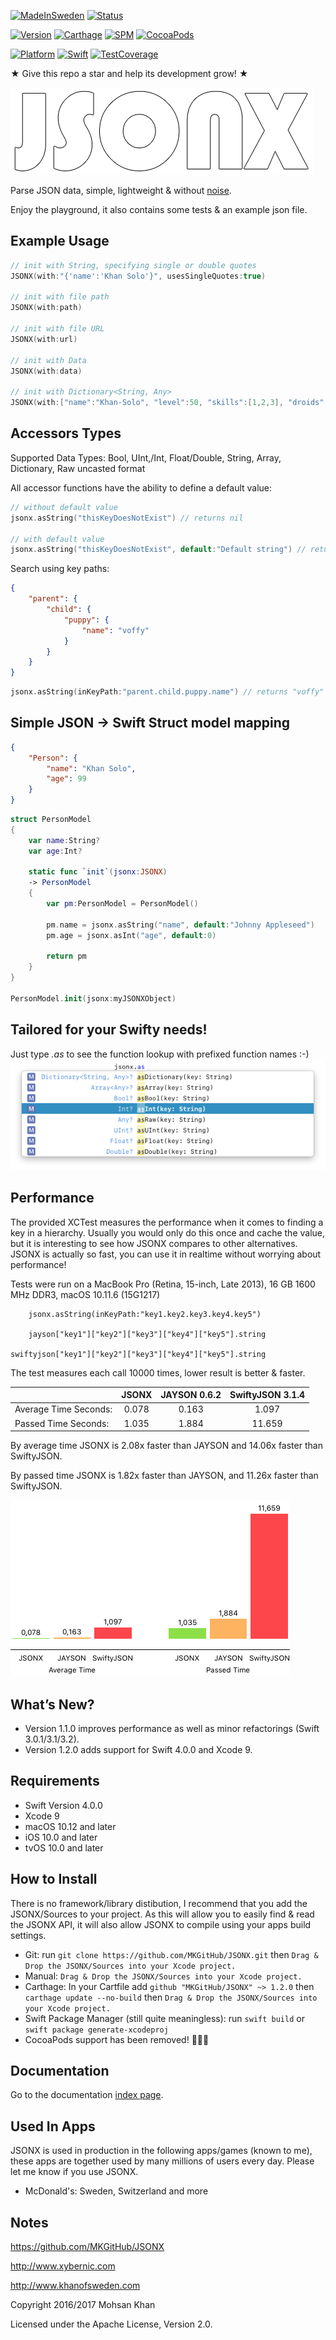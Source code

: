 [![MadeInSweden](https://img.shields.io/badge/Made_In-Stockholm_Sweden-blue.svg)](https://en.wikipedia.org/wiki/Stockholm)
[![Status](https://img.shields.io/badge/Status-Active_and_in_development-blue.svg)](https://github.com/MKGitHub/JSONX)

[![Version](https://img.shields.io/badge/Version-1.2.0-blue.svg)](https://github.com/MKGitHub/JSONX)
[![Carthage](https://img.shields.io/badge/carthage-1.2.0-blue.svg)](https://github.com/MKGitHub/JSONX)
[![SPM](https://img.shields.io/badge/SPM-1.2.0-blue.svg)](https://github.com/MKGitHub/JSONX)
[![CocoaPods](https://img.shields.io/badge/CocoaPods-removed-blue.svg)](https://github.com/MKGitHub/JSONX)

[![Platform](https://img.shields.io/badge/Platforms-macOS_iOS_tvOS-blue.svg)](https://github.com/MKGitHub/JSONX)
[![Swift](https://img.shields.io/badge/Swift_Version-4.0.0-blue.svg)](https://github.com/MKGitHub/JSONX)
[![TestCoverage](https://img.shields.io/badge/Test_Coverage-92.00％-blue.svg)](https://github.com/MKGitHub/JSONX)


★ Give this repo a star and help its development grow! ★


![JSONX Logo](https://github.com/MKGitHub/JSONX/blob/master/Images/Banner.png)

Parse JSON data, simple, lightweight & without [noise](https://github.com/SwiftyJSON/SwiftyJSON/issues).

Enjoy the playground, it also contains some tests & an example json file.


Example Usage
------
```swift
// init with String, specifying single or double quotes
JSONX(with:"{'name':'Khan Solo'}", usesSingleQuotes:true)

// init with file path
JSONX(with:path)

// init with file URL
JSONX(with:url)

// init with Data
JSONX(with:data)

// init with Dictionary<String, Any>
JSONX(with:["name":"Khan-Solo", "level":50, "skills":[1,2,3], "droids":["shiny":9]])
```


Accessors Types
------
Supported Data Types: Bool, UInt,/Int, Float/Double, String, Array, Dictionary, Raw uncasted format

All accessor functions have the ability to define a default value:
```swift
// without default value
jsonx.asString("thisKeyDoesNotExist") // returns nil

// with default value
jsonx.asString("thisKeyDoesNotExist", default:"Default string") // returns "Default string"
```

Search using key paths:
```json
{
    "parent": {
        "child": {
            "puppy": {
                "name": "voffy"
            }
        }
    }
}
```
```swift
jsonx.asString(inKeyPath:"parent.child.puppy.name") // returns "voffy"
```

Simple JSON -> Swift Struct model mapping
------
```json
{
    "Person": {
        "name": "Khan Solo",
        "age": 99
    }
}
```
```swift
struct PersonModel
{
    var name:String?
    var age:Int?

    static func `init`(jsonx:JSONX)
    -> PersonModel
    {
        var pm:PersonModel = PersonModel()

        pm.name = jsonx.asString("name", default:"Johnny Appleseed")
        pm.age = jsonx.asInt("age", default:0)

        return pm
    }
}

PersonModel.init(jsonx:myJSONXObject)
```

Tailored for your Swifty needs!
------
Just type *.as* to see the function lookup with prefixed function names :-)
![asLookup](https://github.com/MKGitHub/JSONX/blob/master/Images/asLookup.png)


Performance
------
The provided XCTest measures the performance when it comes to finding a key in a hierarchy. Usually you would only do this once and cache the value, but it is interesting to see how JSONX compares to other alternatives. JSONX is actually so fast, you can use it in realtime without worrying about performance!

Tests were run on a MacBook Pro (Retina, 15-inch, Late 2013), 16 GB 1600 MHz DDR3, macOS 10.11.6 (15G1217)

```text
    jsonx.asString(inKeyPath:"key1.key2.key3.key4.key5")

    jayson["key1"]["key2"]["key3"]["key4"]["key5"].string

swiftyjson["key1"]["key2"]["key3"]["key4"]["key5"].string
```

The test measures each call 10000 times, lower result is better & faster.

|                       |   JSONX   | JAYSON 0.6.2 | SwiftyJSON 3.1.4 |
|-----------------------|:---------:|:------------:|:----------------:|
| Average Time Seconds: |   0.078   |    0.163     |       1.097      |
|  Passed Time Seconds: |   1.035   |    1.884     |      11.659      |

By average time JSONX is 2.08x faster than JAYSON and 14.06x faster than SwiftyJSON.

By passed time JSONX is 1.82x faster than JAYSON, and 11.26x faster than SwiftyJSON.

![asLookup](https://github.com/MKGitHub/JSONX/blob/master/Images/Performance.png)


What’s New?
------
* Version 1.1.0 improves performance as well as minor refactorings (Swift 3.0.1/3.1/3.2).
* Version 1.2.0 adds support for Swift 4.0.0 and Xcode 9.


Requirements
------
* Swift Version 4.0.0
* Xcode 9
* macOS 10.12 and later
* iOS 10.0 and later
* tvOS 10.0 and later


How to Install
------
There is no framework/library distibution, I recommend that you add the JSONX/Sources to your project. As this will allow you to easily find & read the JSONX API, it will also allow JSONX to compile using your apps build settings. 
* Git: run `git clone https://github.com/MKGitHub/JSONX.git` then `Drag & Drop the JSONX/Sources into your Xcode project.`
* Manual: `Drag & Drop the JSONX/Sources into your Xcode project.`
* Carthage: In your Cartfile add `github "MKGitHub/JSONX" ~> 1.2.0` then `carthage update --no-build` then `Drag & Drop the JSONX/Sources into your Xcode project.`
* Swift Package Manager (still quite meaningless): run `swift build` or `swift package generate-xcodeproj`
* CocoaPods support has been removed! 🙌🙏🎉


Documentation
------
Go to the documentation [index page](http://htmlpreview.github.io/?https://raw.githubusercontent.com/MKGitHub/JSONX/master/docs/index.html).


Used In Apps
------
JSONX is used in production in the following apps/games (known to me), these apps are together used by many millions of users every day. Please let me know if you use JSONX.

* McDonald's: Sweden, Switzerland and more


Notes
------
   https://github.com/MKGitHub/JSONX

   http://www.xybernic.com

   http://www.khanofsweden.com

   Copyright 2016/2017 Mohsan Khan

   Licensed under the Apache License, Version 2.0.

